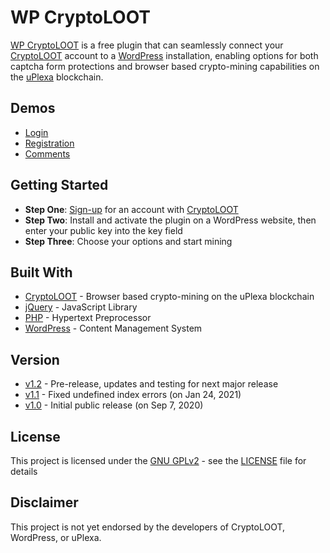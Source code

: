 # WP CryptoLOOT

[WP CryptoLOOT](https://wpcryptoloot.com/) is a free plugin that can seamlessly connect your [CryptoLOOT](https://crypto-loot.org/ref.php?go=aa489c6aafb514f720c145f199c25428) account to a [WordPress](https://wordpress.org/) installation, enabling options for both captcha form protections and browser based crypto-mining capabilities on the [uPlexa](https://uplexa.com/) blockchain.

## Demos

* [Login](https://wpcryptoloot.com/login)
* [Registration](https://wpcryptoloot.com/login/?action=register)
* [Comments](https://wpcryptoloot.com/demos/#comments)

## Getting Started

* **Step One**: [Sign-up](https://crypto-loot.org/ref.php?go=aa489c6aafb514f720c145f199c25428) for an account with [CryptoLOOT](https://crypto-loot.org/ref.php?go=aa489c6aafb514f720c145f199c25428)
* **Step Two**: Install and activate the plugin on a WordPress website, then enter your public key into the key field
* **Step Three**: Choose your options and start mining

## Built With

* [CryptoLOOT](https://crypto-loot.org/ref.php?go=aa489c6aafb514f720c145f199c25428) - Browser based crypto-mining on the uPlexa blockchain
* [jQuery](https://jquery.com/) - JavaScript Library
* [PHP](https://www.php.net/) - Hypertext Preprocessor
* [WordPress](https://developer.wordpress.org/) - Content Management System

## Version

* [v1.2](https://github.com/scowebb/wp-cryptoloot/tree/1.2) - Pre-release, updates and testing for next major release
* [v1.1](https://github.com/scowebb/wp-cryptoloot/releases/tag/1.1) - Fixed undefined index errors (on Jan 24, 2021)
* [v1.0](https://github.com/scowebb/wp-cryptoloot/releases/tag/1.0) - Initial public release (on Sep 7, 2020)

## License

This project is licensed under the [GNU GPLv2](https://www.gnu.org/licenses/old-licenses/gpl-2.0.en.html) - see the [LICENSE](LICENSE) file for details

## Disclaimer

This project is not yet endorsed by the developers of CryptoLOOT, WordPress, or uPlexa.
